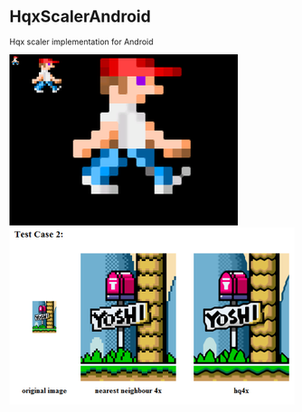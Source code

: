 # HqxScalerAndroid
Hqx scaler implementation for Android

![demo1](dave_demo.png)
![demo2](yoshi_demo.png)